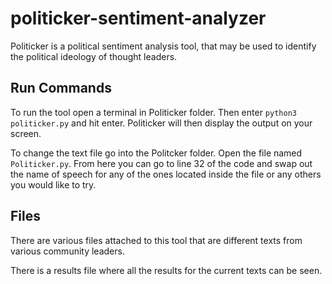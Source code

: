 # politicker-sentiment-analyzer

Politicker is a political sentiment analysis tool, that may be used to identify the political ideology of thought leaders.

## Run Commands

To run the tool open a terminal in Politicker folder. Then enter
`python3 politicker.py` and hit enter. Politicker will then display the output on your screen.

To change the text file go into the Politcker folder. Open the file named `Politicker.py`. From here you can go to line 32 of the code and swap out the name of speech for any of the ones located inside the file or any others you would like to try.

## Files

There are various files attached to this tool that are different texts from various community leaders.

There is a results file where all the results for the current texts can be seen.
